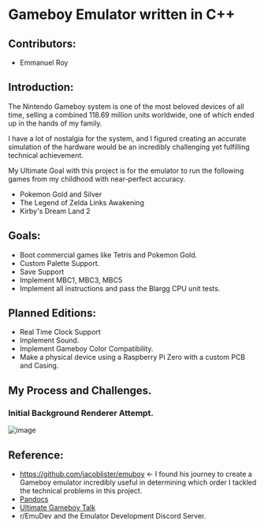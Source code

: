 # Gameboy Emulator written in C++

## Contributors:
  * Emmanuel Roy
    

## Introduction:
The Nintendo Gameboy system is one of the most beloved devices of all time, selling a combined 118.69 million units worldwide, one of which ended up in the hands of my family. 

I have a lot of nostalgia for the system, and I figured creating an accurate simulation of the hardware would be an incredibly challenging yet fulfilling technical achievement.

My Ultimate Goal with this project is for the emulator to run the following games from my childhood with near-perfect accuracy.
* Pokemon Gold and Silver
* The Legend of Zelda Links Awakening
* Kirby's Dream Land 2

## Goals:
  * Boot commercial games like Tetris and Pokemon Gold.
  * Custom Palette Support.
  * Save Support
  * Implement MBC1, MBC3, MBC5
  * Implement all instructions and pass the Blargg CPU unit tests.

## Planned Editions:
  * Real Time Clock Support
  * Implement Sound.
  * Implement Gameboy Color Compatibility.
  * Make a physical device using a Raspberry Pi Zero with a custom PCB and Casing.

## My Process and Challenges.

### Initial Background Renderer Attempt.
![image](https://github.com/Emmanuel-Roy/Emoo-Boy/assets/54725843/b88b7e96-f4ab-4963-be9f-74e88de82ec8)

## Reference:
   * https://github.com/jacoblister/emuboy <- I found his journey to create a Gameboy emulator incredibly useful in determining which order I tackled the technical problems in this project.
   * [Pandocs](https://gbdev.io/pandocs/)
   * [Ultimate Gameboy Talk](https://www.youtube.com/watch?v=HyzD8pNlpwI)
   * r/EmuDev and the Emulator Development Discord Server.
